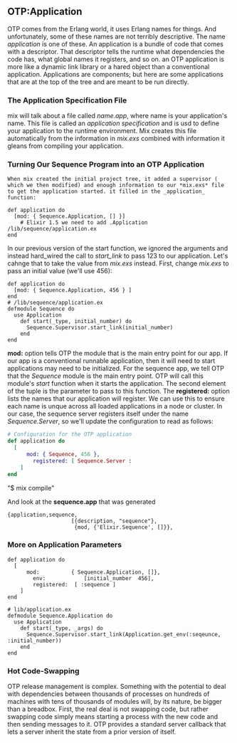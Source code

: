 ## OTP:Application
  OTP comes from the Erlang world, it uses Erlang names for things.
	And unfortunately, some of these names are not terribly descriptive.
	The name _application_ is one of these.
	An application is a bundle of code that comes with a descriptor. That
	descriptor tells the runtime what dependencies the code has, what global
	names it registers, and so on.
	an OTP application is more like a dynamic link library or a hared object than a conventional application.
	Applications are components; but here are some applications that are at the top of the tree and are meant to be run directly.

### The Application Specification File
  mix will talk about a file called _name.app_, where name is your application's name.
	This file is called an _application specification_ and is usd to define your application to the runtime environment. Mix creates this file automatically from the information in _mix.exs_ combined with information it gleans from compiling your application.
	 
### Turning Our Sequence Program into an OTP Application
	When mix created the initial project tree, it added a supervisor ( which we then modified) and enough information to our *mix.exs* file to get the application started. it filled in the _application_ function:
```
def application do 
  [mod: { Sequence.Application, [] }]		
	# Elixir 1.5 we need to add .Application /lib/sequence/application.ex
end
```
  In our previous version of the start function, we ignored the arguments
	and instead hard_wired the call to _start_link_ to pass 123 to our application. Let's cahnge that to take the value from _mix.exs_ instead.
	First, change _mix.exs_ to pass an initial value (we'll use 456):
```
def application do 
  [mod: { Sequence.Application, 456 } ]
end
# /lib/sequence/application.ex
defmodule Sequence do 
  use Application
	def start(_type, initial_number) do 
	  Sequence.Supervisor.start_link(initial_number)
	end
end
```

**mod:** option tells OTP the module that is the main entry point for our app.
 If our app is a conventional runnable application, then it will need to start applications may need to be initialized.
   For the sequence app, we tell OTP that the _Sequence_ module is the main entry point. OTP will call this module's _start_ function when it starts the application.
	 The second element of the tuple is the parameter to pass to this function.
The **registered:** option lists the names that our application will register. We can use this to ensure each name is unque across all loaded applications in a node or cluster. In our case, the sequence server registers itself under the name _Sequence.Server_, so we'll update the configuration to read as follows:
```mix.exs
# Configuration for the OTP application
def application do 
  [
	  mod: { Sequence, 456 },
		registered: [ Sequence.Server :
	]
end
```
"$ mix compile"

And look at the **sequence.app** that was generated 
```_build/dev/lib/sequence/ebin/sequence.app
{application,sequence,
					[{description, "sequence"},
					 {mod, {'Elixir.Sequence', []}},
```
### More on Application Parameters
```
def application do 
  [
	  mod: 			{ Sequence.Application, []},
		env:			[initial_number  456],
		registered:  [ :sequence ]
	]
end

# lib/application.ex
defmodule Sequence.Application do 
  use Application
	def start(_type, _args) do 
	  Sequence.Supervisor.start_link(Application.get_env(:seqeunce, :initial_number))
	end
end
```
### Hot Code-Swapping
  OTP release management is complex. Something with the potential to deal
	with dependencies between thousands of processes on hundreds of machines with tens of thousands of modules will, by its nature, be bigger than a breadbox.
	First, the real deal is not swapping code, but rather swapping code simply means starting a process with the new code and then sending messages to it.
	OTP provides a standard server callback that lets a server inherit the state from a prior version of itself.


